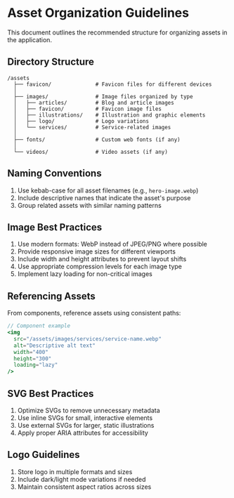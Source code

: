 # Asset Organization Guidelines

This document outlines the recommended structure for organizing assets in the application.

## Directory Structure

```
/assets
  ├── favicon/              # Favicon files for different devices
  │
  ├── images/               # Image files organized by type
  │   ├── articles/         # Blog and article images
  │   ├── favicon/          # Favicon image files
  │   ├── illustrations/    # Illustration and graphic elements
  │   ├── logo/             # Logo variations
  │   └── services/         # Service-related images
  │
  ├── fonts/                # Custom web fonts (if any)
  │
  └── videos/               # Video assets (if any)
```

## Naming Conventions

1. Use kebab-case for all asset filenames (e.g., `hero-image.webp`)
2. Include descriptive names that indicate the asset's purpose
3. Group related assets with similar naming patterns

## Image Best Practices

1. Use modern formats: WebP instead of JPEG/PNG where possible
2. Provide responsive image sizes for different viewports
3. Include width and height attributes to prevent layout shifts
4. Use appropriate compression levels for each image type
5. Implement lazy loading for non-critical images

## Referencing Assets

From components, reference assets using consistent paths:

```jsx
// Component example
<img 
  src="/assets/images/services/service-name.webp" 
  alt="Descriptive alt text"
  width="400"
  height="300"
  loading="lazy"
/>
```

## SVG Best Practices

1. Optimize SVGs to remove unnecessary metadata
2. Use inline SVGs for small, interactive elements
3. Use external SVGs for larger, static illustrations
4. Apply proper ARIA attributes for accessibility

## Logo Guidelines

1. Store logo in multiple formats and sizes
2. Include dark/light mode variations if needed
3. Maintain consistent aspect ratios across sizes